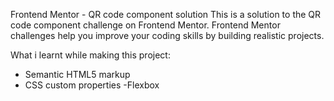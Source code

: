 Frontend Mentor - QR code component solution
This is a solution to the QR code component challenge on Frontend Mentor. Frontend Mentor challenges help you improve your coding skills by building realistic projects.

What i learnt while making this project:
- Semantic HTML5 markup
- CSS custom properties
     -Flexbox
     